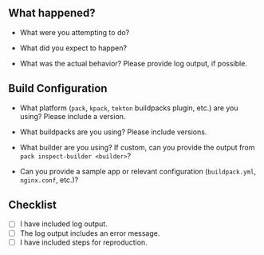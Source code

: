 ## What happened?
<!-- Please provide some details about the task you are trying to accomplish
and what went wrong. -->

* What were you attempting to do?

* What did you expect to happen?

* What was the actual behavior? Please provide log output, if possible.

## Build Configuration
<!-- Please provide some details about your build configuration. -->

* What platform (`pack`, `kpack`, `tekton` buildpacks plugin, etc.) are you
  using? Please include a version.

* What buildpacks are you using? Please include versions.

* What builder are you using? If custom, can you provide the output from `pack
  inspect-builder <builder>`?

* Can you provide a sample app or relevant configuration (`buildpack.yml`,
  `nginx.conf`, etc.)?

## Checklist
<!-- Please confirm the following -->
* [ ] I have included log output.
* [ ] The log output includes an error message.
* [ ] I have included steps for reproduction.
